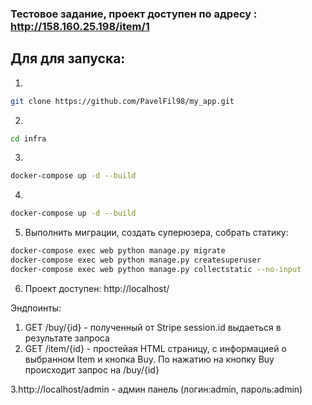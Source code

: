 ### Тестовое задание, проект доступен по адресу : http://158.160.25.198/item/1


## Для для запуска:
1.
```bash
git clone https://github.com/PavelFil98/my_app.git
```
2.
```bash
cd infra
```
3.  
```bash
docker-compose up -d --build   
```
4.
```bash
docker-compose up -d --build   
```
5. Выполнить миграции, создать суперюзера, собрать статику:
```bash 
docker-compose exec web python manage.py migrate
docker-compose exec web python manage.py createsuperuser
docker-compose exec web python manage.py collectstatic --no-input
```
6. Проект доступен: http://localhost/

Эндпоинты:
1. GET /buy/{id} - полученный от Stripe session.id выдаеться в результате запроса
2. GET /item/{id} - простейая HTML страницу, с информацией о выбранном Item и кнопка Buy. По нажатию на кнопку Buy происходит запрос на /buy/{id}

3.http://localhost/admin - админ панель (логин:admin, пароль:admin)